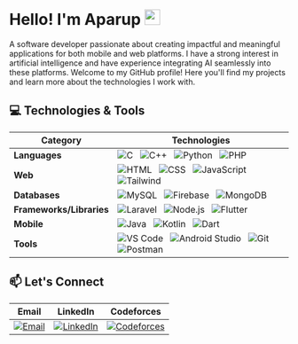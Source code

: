 # Hello! I'm Aparup <img src="https://media.giphy.com/media/hvRJCLFzcasrR4ia7z/giphy.gif" width="28">
A software developer passionate about creating impactful and meaningful applications for both mobile and web platforms.
I have a strong interest in artificial intelligence and have experience integrating AI seamlessly into these platforms.
Welcome to my GitHub profile! Here you'll find my projects and learn more about the technologies I work with.

## 💻 Technologies & Tools

| **Category**           | **Technologies**                                                                                                                                                                                               |
|------------------------|----------------------------------------------------------------------------------------------------------------------------------------------------------------------------------------------------------------|
| **Languages**          | ![C](https://skillicons.dev/icons?i=c)&nbsp;&nbsp;&nbsp;![C++](https://skillicons.dev/icons?i=cpp)&nbsp;&nbsp;&nbsp;![Python](https://skillicons.dev/icons?i=python)&nbsp;&nbsp;&nbsp;![PHP](https://skillicons.dev/icons?i=php) |
| **Web**                | ![HTML](https://skillicons.dev/icons?i=html)&nbsp;&nbsp;&nbsp;![CSS](https://skillicons.dev/icons?i=css)&nbsp;&nbsp;&nbsp;![JavaScript](https://skillicons.dev/icons?i=js)&nbsp;&nbsp;&nbsp;![Tailwind](https://skillicons.dev/icons?i=tailwind) |
| **Databases**          | ![MySQL](https://skillicons.dev/icons?i=mysql)&nbsp;&nbsp;&nbsp;![Firebase](https://skillicons.dev/icons?i=firebase)&nbsp;&nbsp;&nbsp;![MongoDB](https://skillicons.dev/icons?i=mongodb)                         |
| **Frameworks/Libraries** | ![Laravel](https://skillicons.dev/icons?i=laravel)&nbsp;&nbsp;&nbsp;![Node.js](https://skillicons.dev/icons?i=nodejs)&nbsp;&nbsp;&nbsp;![Flutter](https://skillicons.dev/icons?i=flutter)                                                                                      |
| **Mobile**             | ![Java](https://skillicons.dev/icons?i=java)&nbsp;&nbsp;&nbsp;![Kotlin](https://skillicons.dev/icons?i=kotlin)&nbsp;&nbsp;&nbsp;![Dart](https://skillicons.dev/icons?i=dart) |
| **Tools**              | ![VS Code](https://skillicons.dev/icons?i=vscode)&nbsp;&nbsp;&nbsp;![Android Studio](https://skillicons.dev/icons?i=androidstudio)&nbsp;&nbsp;&nbsp;![Git](https://skillicons.dev/icons?i=git)&nbsp;&nbsp;&nbsp;![Postman](https://skillicons.dev/icons?i=postman) |

## 📫 Let's Connect
| **Email**                                      | **LinkedIn**                                      | **Codeforces**                                       |
|---------------------------------------------------|------------------------------------------------|-----------------------------------------------|
| [![Email](https://img.shields.io/badge/Gmail-D14836?style=for-the-badge&logo=gmail&logoColor=white)](mailto:aparupdhar8@gmail.com) | [![LinkedIn](https://img.shields.io/badge/LinkedIn-0077B5?style=for-the-badge&logo=linkedin&logoColor=white)](https://www.linkedin.com/in/aparup-dhar/) | [![Codeforces](https://img.shields.io/badge/Codeforces-445f9d?style=for-the-badge&logo=Codeforces&logoColor=white)](https://codeforces.com/profile/a.dhar) |
